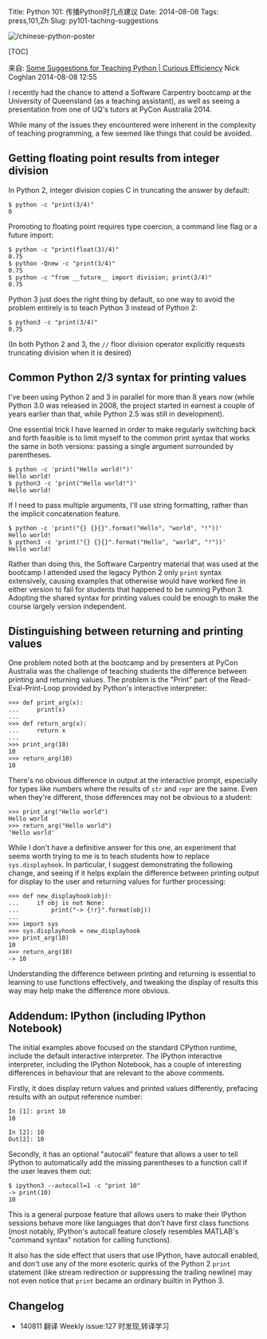 Title: Python 101: 传播Python时几点建议
Date: 2014-08-08
Tags: press,101,Zh
Slug: py101-taching-suggestions


![/chinese-python-poster](https://datalabcc.files.wordpress.com/2014/05/chinese-python-poster.jpg?w=590)

[TOC]

来自: [Some Suggestions for Teaching Python | Curious Efficiency](http://www.curiousefficiency.org/posts/2014/08/python-teaching-suggestions.html) 
Nick Coghlan
2014-08-08 12:55



I recently had the chance to attend a Software Carpentry bootcamp at the University of Queensland (as a teaching assistant), as well as seeing a presentation from one of UQ's tutors at PyCon Australia 2014.

While many of the issues they encountered were inherent in the complexity of teaching programming, a few seemed like things that could be avoided.

## Getting floating point results from integer division

In Python 2, integer division copies C in truncating the answer by default:

    $ python -c "print(3/4)"
    0

Promoting to floating point requires type coercion, a command line flag or a future import:

    $ python -c "print(float(3)/4)"
    0.75
    $ python -Qnew -c "print(3/4)"
    0.75
    $ python -c "from __future__ import division; print(3/4)"
    0.75

Python 3 just does the right thing by default, so one way to avoid the problem entirely is to teach Python 3 instead of Python 2:

    $ python3 -c "print(3/4)"
    0.75

(In both Python 2 and 3, the `//` floor division operator explicitly requests truncating division when it is desired)

## Common Python 2/3 syntax for printing values

I've been using Python 2 and 3 in parallel for more than 8 years now (while Python 3.0 was released in 2008, the project started in earnest a couple of years earlier than that, while Python 2.5 was still in development).

One essential trick I have learned in order to make regularly switching back and forth feasible is to limit myself to the common print syntax that works the same in both versions: passing a single argument surrounded by parentheses.

    $ python -c 'print("Hello world!")'
    Hello world!
    $ python3 -c 'print("Hello world!")'
    Hello world!

If I need to pass multiple arguments, I'll use string formatting, rather than the implicit concatenation feature.

    $ python -c 'print("{} {}{}".format("Hello", "world", "!"))'
    Hello world!
    $ python3 -c 'print("{} {}{}".format("Hello", "world", "!"))'
    Hello world!

Rather than doing this, the Software Carpentry material that was used at the bootcamp I attended used the legacy Python 2 only `print` syntax extensively, causing examples that otherwise would have worked fine in either version to fail for students that happened to be running Python 3. Adopting the shared syntax for printing values could be enough to make the course largely version independent.

## Distinguishing between returning and printing values

One problem noted both at the bootcamp and by presenters at PyCon Australia was the challenge of teaching students the difference between printing and returning values. The problem is the "Print" part of the Read-Eval-Print-Loop provided by Python's interactive interpreter:

    >>> def print_arg(x):
    ...     print(x)
    ...
    >>> def return_arg(x):
    ...     return x
    ...
    >>> print_arg(10)
    10
    >>> return_arg(10)
    10

There's no obvious difference in output at the interactive prompt, especially for types like numbers where the results of `str` and `repr` are the same. Even when they're different, those differences may not be obvious to a student:

    >>> print_arg("Hello world")
    Hello world
    >>> return_arg("Hello world")
    'Hello world'

While I don't have a definitive answer for this one, an experiment that seems worth trying to me is to teach students how to replace `sys.displayhook`. 
In particular, I suggest demonstrating the following change, and seeing if it helps explain the difference between printing output for display to the user and returning values for further processing:

    >>> def new_displayhook(obj):
    ...     if obj is not None:
    ...         print("-> {!r}".format(obj))
    ...
    >>> import sys
    >>> sys.displayhook = new_displayhook
    >>> print_arg(10)
    10
    >>> return_arg(10)
    -> 10

Understanding the difference between printing and returning is essential to learning to use functions effectively, and tweaking the display of results this way may help make the difference more obvious.

## Addendum: IPython (including IPython Notebook)

The initial examples above focused on the standard CPython runtime, include the default interactive interpreter. The IPython interactive interpreter, including the IPython Notebook, has a couple of interesting differences in behaviour that are relevant to the above comments.

Firstly, it does display return values and printed values differently, prefacing results with an output reference number:

    In [1]: print 10
    10

    In [2]: 10
    Out[2]: 10

Secondly, it has an optional "autocall" feature that allows a user to tell IPython to automatically add the missing parentheses to a function call if the user leaves them out:

    $ ipython3 --autocall=1 -c "print 10"
    -> print(10)
    10

This is a general purpose feature that allows users to make their IPython sessions behave more like languages that don't have first class functions (most notably, IPython's autocall feature closely resembles MATLAB's "command syntax" notation for calling functions).

It also has the side effect that users that use IPython, have autocall enabled, and don't use any of the more esoteric quirks of the Python 2 `print` statement (like stream redirection or suppressing the trailing newline) may not even notice that `print` became an ordinary builtin in Python 3.


## Changelog

- 140811 翻译 Weekly issue:127 时发现,转译学习